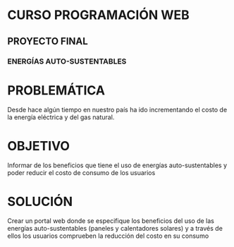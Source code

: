 # CURSO PROGRAMACIÓN WEB
## PROYECTO FINAL
### ENERGÍAS AUTO-SUSTENTABLES

# PROBLEMÁTICA
Desde hace algún tiempo en nuestro país ha ido incrementando el costo de la energía eléctrica y del gas
natural.

# OBJETIVO
Informar de los beneficios que tiene el uso de energías auto-sustentables y poder reducir el costo de
consumo de los usuarios

# SOLUCIÓN
Crear un portal web donde se especifique los beneficios del uso de las energías auto-sustentables
(paneles y calentadores solares) y a través de ellos los usuarios comprueben la reducción del costo en
su consumo

